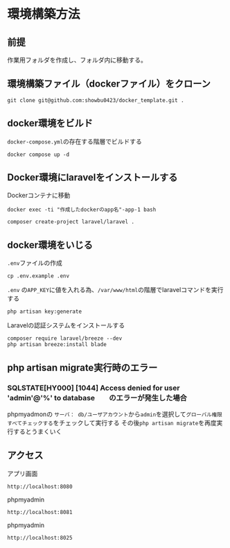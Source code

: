 # 環境構築方法
##  前提
作業用フォルダを作成し、フォルダ内に移動する。

## 環境構築ファイル（dockerファイル）をクローン
```
git clone git@github.com:showbu0423/docker_template.git .
```

## docker環境をビルド
`docker-compose.yml`の存在する階層でビルドする
```
docker compose up -d
```

## Docker環境にlaravelをインストールする
Dockerコンテナに移動
```
docker exec -ti "作成したdockerのapp名"-app-1 bash

composer create-project laravel/laravel .
```

## docker環境をいじる
`.env`ファイルの作成
```
cp .env.example .env
```

`.env` の`APP_KEY`に値を入れる為、`/var/www/html`の階層でlaravelコマンドを実行する
```
php artisan key:generate
```

Laravelの認証システムをインストールする
```
composer require laravel/breeze --dev
php artisan breeze:install blade
```

## php artisan migrate実行時のエラー
### SQLSTATE[HY000] [1044] Access denied for user 'admin'@'%' to database　　のエラーが発生した場合
phpmyadmonの `サーバ： db/ユーザアカウント`から`admin`を選択して`グローバル権限  すべてチェックする`をチェックして実行する
その後`php artisan migrate`を再度実行するとうまくいく


## アクセス
アプリ画面
```
http://localhost:8080
```

phpmyadmin
```
http://localhost:8081
```

phpmyadmin
```
http://localhost:8025
```
